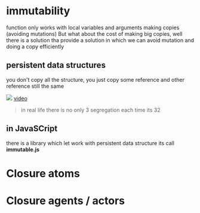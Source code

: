 # immutability
function only works with local variables and arguments making copies (avoiding mutations)
But what about the cost of making big copies, well there is a solution tha provide a solution in which we can avoid mutation and doing a copy efficiently

## persistent data structures
you don't copy all the structure, you just copy some reference and other reference still the same

![](https://i.postimg.cc/K8Bf2wjr/Screenshot-from-2022-06-14-11-43-56.png)
[video](https://youtu.be/0if71HOyVjY?t=1360)
> in real life there is no only 3 segregation each time its 32

## in JavaSCript
there is a library which let work with persistent data structure its call **immutable.js**

# Closure atoms

# Closure agents / actors